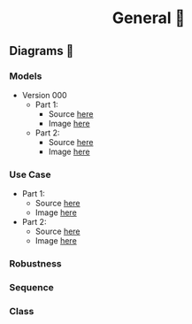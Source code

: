 # <div style="text-align: center;">General 📃</div>

## Diagrams 🎰

### Models

- Version 000
  - Part 1: 
    - Source [here](./puml_diagrams/domain/v000/models_p1.wsd)
    - Image [here](./out_diagrams/puml_diagrams/domain/v000/models_p1.png)
  - Part 2:
    - Source [here](./puml_diagrams/domain/v000/models_p2.wsd)
    - Image [here](./out_diagrams/puml_diagrams/domain/v000/models_p2.png)

### Use Case 

- Part 1: 
  - Source [here](./puml_diagrams/usecase/uc_p1.wsd)
  - Image [here](./out_diagrams/puml_diagrams/usecase/uc_p1.png)
- Part 2:
  - Source [here](./puml_diagrams/usecase/uc_p2.wsd)
  - Image [here](./out_diagrams/puml_diagrams/usecase/uc_p2.png)
  
### Robustness

### Sequence

### Class